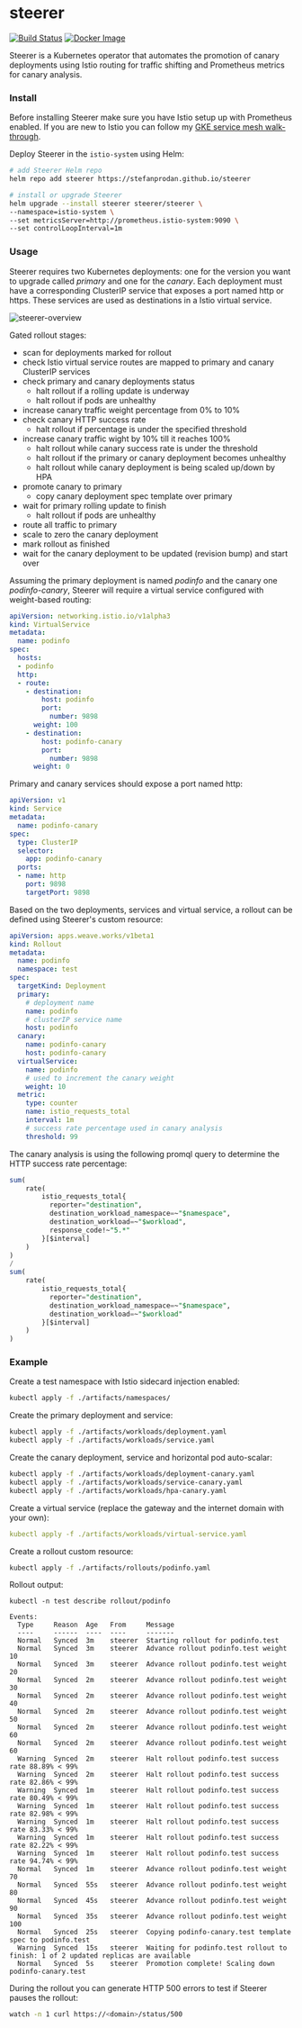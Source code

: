 # steerer

[![Build Status](https://travis-ci.org/stefanprodan/steerer.svg?branch=master)](https://travis-ci.org/stefanprodan/steerer)
[![Docker Image](https://images.microbadger.com/badges/image/stefanprodan/steerer.svg)](https://github.com/stefanprodan/steerer)

Steerer is a Kubernetes operator that automates the promotion of canary deployments
using Istio routing for traffic shifting and Prometheus metrics for canary analysis.

### Install 

Before installing Steerer make sure you have Istio setup up with Prometheus enabled. 
If you are new to Istio you can follow my [GKE service mesh walk-through](https://github.com/stefanprodan/istio-gke).

Deploy Steerer in the `istio-system` using Helm:

```bash
# add Steerer Helm repo
helm repo add steerer https://stefanprodan.github.io/steerer

# install or upgrade Steerer
helm upgrade --install steerer steerer/steerer \
--namespace=istio-system \
--set metricsServer=http://prometheus.istio-system:9090 \
--set controlLoopInterval=1m
```

### Usage

Steerer requires two Kubernetes deployments: one for the version you want to upgrade called _primary_ and one for the _canary_.
Each deployment must have a corresponding ClusterIP service that exposes a port named http or https.
These services are used as destinations in a Istio virtual service.

![steerer-overview](https://github.com/stefanprodan/steerer/blob/master/docs/diagrams/steerer-overview.png)

Gated rollout stages:

* scan for deployments marked for rollout 
* check Istio virtual service routes are mapped to primary and canary ClusterIP services
* check primary and canary deployments status
    * halt rollout if a rolling update is underway
    * halt rollout if pods are unhealthy
* increase canary traffic weight percentage from 0% to 10%
* check canary HTTP success rate
    * halt rollout if percentage is under the specified threshold
* increase canary traffic wight by 10% till it reaches 100% 
    * halt rollout while canary success rate is under the threshold
    * halt rollout if the primary or canary deployment becomes unhealthy 
    * halt rollout while canary deployment is being scaled up/down by HPA
* promote canary to primary
    * copy canary deployment spec template over primary
* wait for primary rolling update to finish
    * halt rollout if pods are unhealthy
* route all traffic to primary
* scale to zero the canary deployment
* mark rollout as finished
* wait for the canary deployment to be updated (revision bump) and start over

Assuming the primary deployment is named _podinfo_ and the canary one _podinfo-canary_, Steerer will require 
a virtual service configured with weight-based routing:

```yaml
apiVersion: networking.istio.io/v1alpha3
kind: VirtualService
metadata:
  name: podinfo
spec:
  hosts:
  - podinfo
  http:
  - route:
    - destination:
        host: podinfo
        port:
          number: 9898
      weight: 100
    - destination:
        host: podinfo-canary
        port:
          number: 9898
      weight: 0
```

Primary and canary services should expose a port named http:

```yaml
apiVersion: v1
kind: Service
metadata:
  name: podinfo-canary
spec:
  type: ClusterIP
  selector:
    app: podinfo-canary
  ports:
  - name: http
    port: 9898
    targetPort: 9898
```

Based on the two deployments, services and virtual service, a rollout can be defined using Steerer's custom resource:

```yaml
apiVersion: apps.weave.works/v1beta1
kind: Rollout
metadata:
  name: podinfo
  namespace: test
spec:
  targetKind: Deployment
  primary:
    # deployment name
    name: podinfo
    # clusterIP service name
    host: podinfo
  canary:
    name: podinfo-canary
    host: podinfo-canary
  virtualService:
    name: podinfo
    # used to increment the canary weight
    weight: 10
  metric:
    type: counter
    name: istio_requests_total
    interval: 1m
    # success rate percentage used in canary analysis
    threshold: 99
```

The canary analysis is using the following promql query to determine the HTTP success rate percentage:

```sql
sum(
    rate(
        istio_requests_total{
          reporter="destination",
          destination_workload_namespace=~"$namespace",
          destination_workload=~"$workload",
          response_code!~"5.*"
        }[$interval]
    )
) 
/ 
sum(
    rate(
        istio_requests_total{
          reporter="destination",
          destination_workload_namespace=~"$namespace",
          destination_workload=~"$workload"
        }[$interval]
    )
)
```

### Example

Create a test namespace with Istio sidecard injection enabled:

```bash
kubectl apply -f ./artifacts/namespaces/
```

Create the primary deployment and service:

```bash
kubectl apply -f ./artifacts/workloads/deployment.yaml
kubectl apply -f ./artifacts/workloads/service.yaml
```

Create the canary deployment, service and horizontal pod auto-scalar:

```bash
kubectl apply -f ./artifacts/workloads/deployment-canary.yaml
kubectl apply -f ./artifacts/workloads/service-canary.yaml
kubectl apply -f ./artifacts/workloads/hpa-canary.yaml
```

Create a virtual service (replace the gateway and the internet domain with your own):

```yaml
kubectl apply -f ./artifacts/workloads/virtual-service.yaml
```

Create a rollout custom resource:

```bash
kubectl apply -f ./artifacts/rollouts/podinfo.yaml
```

Rollout output:

```
kubectl -n test describe rollout/podinfo

Events:
  Type     Reason  Age   From     Message
  ----     ------  ----  ----     -------
  Normal   Synced  3m    steerer  Starting rollout for podinfo.test
  Normal   Synced  3m    steerer  Advance rollout podinfo.test weight 10
  Normal   Synced  3m    steerer  Advance rollout podinfo.test weight 20
  Normal   Synced  2m    steerer  Advance rollout podinfo.test weight 30
  Normal   Synced  2m    steerer  Advance rollout podinfo.test weight 40
  Normal   Synced  2m    steerer  Advance rollout podinfo.test weight 50
  Normal   Synced  2m    steerer  Advance rollout podinfo.test weight 60
  Normal   Synced  2m    steerer  Advance rollout podinfo.test weight 60
  Warning  Synced  2m    steerer  Halt rollout podinfo.test success rate 88.89% < 99%
  Warning  Synced  2m    steerer  Halt rollout podinfo.test success rate 82.86% < 99%
  Warning  Synced  1m    steerer  Halt rollout podinfo.test success rate 80.49% < 99%
  Warning  Synced  1m    steerer  Halt rollout podinfo.test success rate 82.98% < 99%
  Warning  Synced  1m    steerer  Halt rollout podinfo.test success rate 83.33% < 99%
  Warning  Synced  1m    steerer  Halt rollout podinfo.test success rate 82.22% < 99%
  Warning  Synced  1m    steerer  Halt rollout podinfo.test success rate 94.74% < 99%
  Normal   Synced  1m    steerer  Advance rollout podinfo.test weight 70
  Normal   Synced  55s   steerer  Advance rollout podinfo.test weight 80
  Normal   Synced  45s   steerer  Advance rollout podinfo.test weight 90
  Normal   Synced  35s   steerer  Advance rollout podinfo.test weight 100
  Normal   Synced  25s   steerer  Copying podinfo-canary.test template spec to podinfo.test
  Warning  Synced  15s   steerer  Waiting for podinfo.test rollout to finish: 1 of 2 updated replicas are available
  Normal   Synced  5s    steerer  Promotion complete! Scaling down podinfo-canary.test
```

During the rollout you can generate HTTP 500 errors to test if Steerer pauses the rollout:

```bash
watch -n 1 curl https://<domain>/status/500
```




